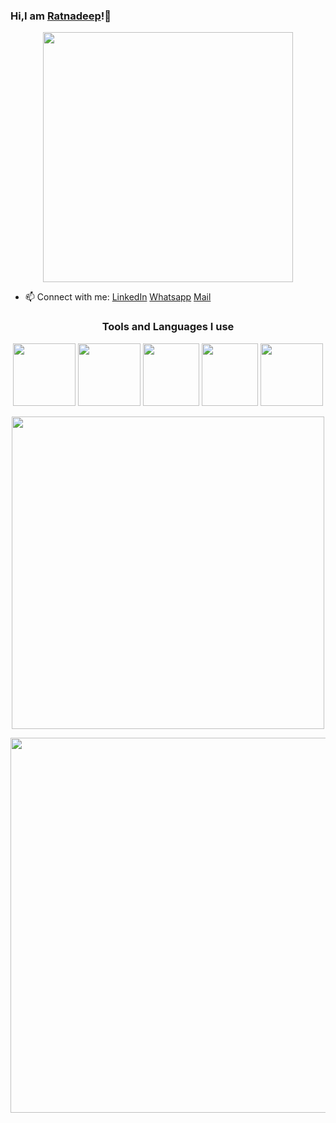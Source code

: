 ### Hi,I am [Ratnadeep](https://ratnadeepy.vercel.app)!👋                              
<p align="center">
  <img width="400" height="400" src="https://bit.ly/3duTg9N">
</p>
                           
- 📫 Connect with me: [LinkedIn](https://www.linkedin.com/in/ratnadeep-yeleswarapu-14215420a/) [Whatsapp](https://wa.me/919177410501)
      [Mail](mailto:ratnadeepysvs@protonmail.com)
<h3 align='center'>Tools and Languages I use</h3>
<p align='center'>
      <a href='#'><img src='https://bit.ly/3qFuBVA' width="100" height="100"></a>
      <a href='#'><img src='https://bit.ly/2SJLhie' width="100" height="100"></a>
      <a href='#'><img src='https://bit.ly/3ydMAoB' width="90" height="100"></a>
      <a href='#'><img src='https://bit.ly/3jyFua4' width="90" height="100"></a>
      <a href='#'><img src='https://bit.ly/2TpOGmA' width="100" height="100"></a>
</p>
<p align="center">
  <img width="500"src="https://bit.ly/2UkJoZu">
</p>
<p align="center">
  <img width="600"src="https://bit.ly/3qGNeZq">
</p>
